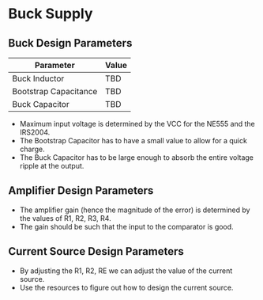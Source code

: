 # Buck Supply

## Buck Design Parameters

| Parameter             | Value |
|-----------------------|-------|
| Buck Inductor         | TBD   |
| Bootstrap Capacitance | TBD   |
| Buck Capacitor        | TBD   |

- Maximum input voltage is determined by the VCC for the NE555 and the IRS2004.
- The Bootstrap Capacitor has to have a small value to allow for a quick charge.
- The Buck Capacitor has to be large enough to absorb the entire voltage ripple at the output.

## Amplifier Design Parameters

- The amplifier gain (hence the magnitude of the error) is determined by the values of R1, R2, R3, R4.
- The gain should be such that the input to the comparator is good.

## Current Source Design Parameters

- By adjusting the R1, R2, RE we can adjust the value of the current source.
- Use the resources to figure out how to design the current source.
